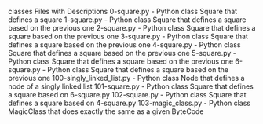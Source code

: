 classes
Files	with Descriptions
0-square.py -	Python class Square that defines a square
1-square.py -	Python class Square that defines a square based on the previous one
2-square.py -	Python class Square that defines a square based on the previous one
3-square.py -	Python class Square that defines a square based on the previous one
4-square.py	- Python class Square that defines a square based on the previous one
5-square.py	- Python class Square that defines a square based on the previous one
6-square.py	- Python class Square that defines a square based on the previous one
100-singly_linked_list.py	- Python class Node that defines a node of a singly linked list
101-square.py	- Python class Square that defines a square based on 6-square.py
102-square.py	- Python class Square that defines a square based on 4-square.py
103-magic_class.py - Python class MagicClass that does exactly the same as a given ByteCode
